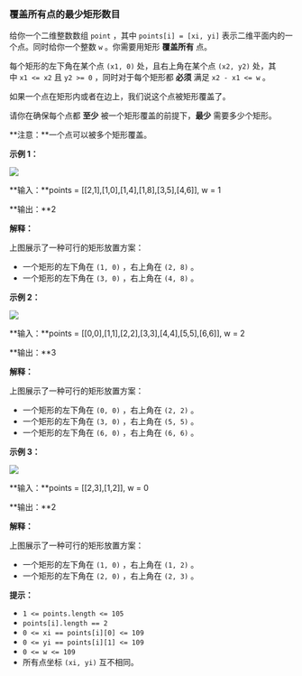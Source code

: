 ### 覆盖所有点的最少矩形数目 ###
给你一个二维整数数组 `point` ，其中 `points[i] = [xi, yi]` 表示二维平面内的一个点。同时给你一个整数 `w` 。你需要用矩形 **覆盖所有** 点。

每个矩形的左下角在某个点 `(x1, 0)` 处，且右上角在某个点 `(x2, y2)` 处，其中 `x1 <= x2` 且 `y2 >= 0` ，同时对于每个矩形都 **必须** 满足 `x2 - x1 <= w` 。

如果一个点在矩形内或者在边上，我们说这个点被矩形覆盖了。

请你在确保每个点都 **至少** 被一个矩形覆盖的前提下，**最少** 需要多少个矩形。

**注意：**一个点可以被多个矩形覆盖。



**示例 1：**

![](https://assets.leetcode.com/uploads/2024/03/04/screenshot-from-2024-03-04-20-33-05.png)

**输入：**points = [[2,1],[1,0],[1,4],[1,8],[3,5],[4,6]], w = 1

**输出：**2

**解释：**

上图展示了一种可行的矩形放置方案：

* 一个矩形的左下角在 `(1, 0)` ，右上角在 `(2, 8)` 。
* 一个矩形的左下角在 `(3, 0)` ，右上角在 `(4, 8)` 。

**示例 2：**

![](https://assets.leetcode.com/uploads/2024/03/04/screenshot-from-2024-03-04-18-59-12.png)

**输入：**points = [[0,0],[1,1],[2,2],[3,3],[4,4],[5,5],[6,6]], w = 2

**输出：**3

**解释：**

上图展示了一种可行的矩形放置方案：

* 一个矩形的左下角在 `(0, 0)` ，右上角在 `(2, 2)` 。
* 一个矩形的左下角在 `(3, 0)` ，右上角在 `(5, 5)` 。
* 一个矩形的左下角在 `(6, 0)` ，右上角在 `(6, 6)` 。

**示例 3：**

![](https://assets.leetcode.com/uploads/2024/03/04/screenshot-from-2024-03-04-20-24-03.png)

**输入：**points = [[2,3],[1,2]], w = 0

**输出：**2

**解释：**

上图展示了一种可行的矩形放置方案：

* 一个矩形的左下角在 `(1, 0)` ，右上角在 `(1, 2)` 。
* 一个矩形的左下角在 `(2, 0)` ，右上角在 `(2, 3)` 。



**提示：**

* `1 <= points.length <= 105`
* `points[i].length == 2`
* `0 <= xi == points[i][0] <= 109`
* `0 <= yi == points[i][1] <= 109`
* `0 <= w <= 109`
* 所有点坐标 `(xi, yi)` 互不相同。


